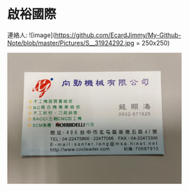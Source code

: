 # 啟裕國際
連絡人:
![image](https://github.com/EcardJimmy/My-Github-Note/blob/master/Pictures/S__31924292.jpg = 250x250)

<img src="https://github.com/EcardJimmy/My-Github-Note/blob/master/Pictures/S__31924292.jpg" width="400" height="300">
